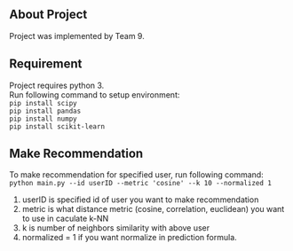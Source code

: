 ## About Project

Project was implemented by Team 9.

## Requirement

Project requires python 3.\
Run following command to setup environment:\
``` pip install scipy ```\
``` pip install pandas ```\
``` pip install numpy ```\
``` pip install scikit-learn ```


## Make Recommendation

To make recommendation for specified user, run following command:\
``` python main.py --id userID --metric 'cosine' --k 10 --normalized 1 ```
1. userID is specified id of user you want to make recommendation
2. metric is what distance metric (cosine, correlation, euclidean) you want to use in caculate k-NN
3. k is number of neighbors similarity with above user
4. normalized = 1 if you want normalize in prediction formula. 
